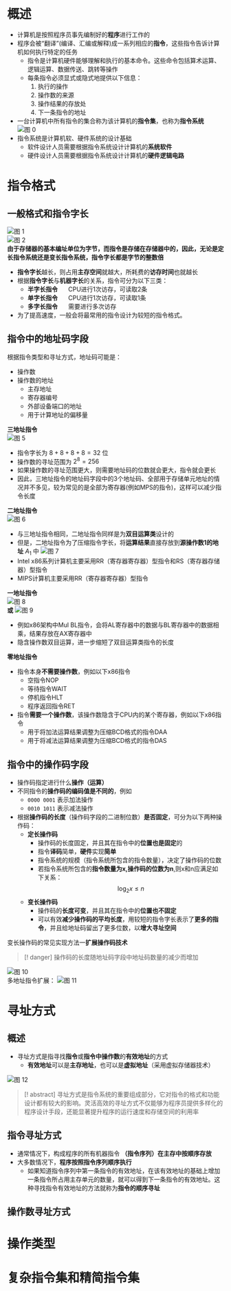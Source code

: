 # 概述
- 计算机是按照程序员事先编制好的**程序**进行工作的   
- 程序会被“翻译”(编译、汇编或解释)成一系列相应的**指令**，这些指令告诉计算机如何执行特定的任务   
  - 指令是计算机硬件能够理解和执行的基本命令。这些命令包括算术运算、逻辑运算、数据传送、跳转等操作      
  - 每条指令必须显式或隐式地提供以下信息：  
    1. 执行的操作  
    2. 操作数的来源  
    3. 操作结果的存放处  
    4. 下一条指令的地址
- 一台计算机中所有指令的集合称为该计算机的**指令集**，也称为**指令系统**  
![图 0](../../images/b7f2a8852d24ee088436a6349be805ff428b0946c02353bc49b6d09758e36fc0.png)  
- 指令系统是计算机软、硬件系统的设计基础  
  - 软件设计人员需要根据指令系统设计计算机的**系统软件**  
  - 硬件设计人员需要根据指令系统设计计算机的**硬件逻辑电路**  


# 指令格式
## 一般格式和指令字长
![图 1](../../images/ae44ca5a4ea02f918391e1ad57c84853b777a90d3242e988dd35b01fbb0f1ba2.png)  
![图 2](../../images/0c4d8b98c1b8afe4b5f86b5b316504e6c0f8d81b808f53fcf3342ec59199ae3d.png)  
**由于存储器的基本编址单位为字节，而指令是存储在存储器中的，因此，无论是定长指令系统还是变长指令系统，指令字长都是字节的整数倍** 
- **指令字长**越长，则占用**主存空间**就越大，所耗费的**访存时间**也就越长  
- 根据**指令字长**与**机器字长**的关系，指令可分为以下三类：  
  - **半字长指令** $\quad$ CPU进行1次访存，可读取2条  
  - **单字长指令** $\quad$ CPU进行1次访存，可读取1条  
  - **多字长指令** $\quad$ 需要进行多次访存
- 为了提高速度，一般会将最常用的指令设计为较短的指令格式。

##  指令中的地址码字段
根据指令类型和寻址方式，地址码可能是： 
- 操作数  
- 操作数的地址  
  - 主存地址  
  - 寄存器编号  
  - 外部设备端口的地址  
  - 用于计算地址的偏移量  

<!-- ![图 3](../../images/a67e7acb46920e1570c5bc61fd47befcfd5fa8f3bb426ab46f15c878637c638b.png)   -->

**三地址指令**  
![图 5](../../images/fc0a002abc633431cadcad6801e016bf6eb985c316a04a9233c84e0abaf6ddff.png)  
- 指令字长为 $8+8+8+8=32$ 位  
- 操作数的寻址范围为 $2^8=256$    
- 如果操作数的寻址范围更大，则需要地址码的位数就会更大，指令就会更长  
- 因此，三地址指令的地址码字段中的3个地址码、全部用于存储单元地址的情况并不多见，较为常见的是全部为寄存器(例如MPS的指令)，这样可以减少指令长度  

**二地址指令**  
![图 6](../../images/559d208e1cdf2fe31a7648bbaa1aca99dd2bb1ca5912eda503554c983d0376d1.png)  
- 与三地址指令相同，二地址指令同样是为**双目运算类**设计的  
- 但是，二地址指令为了压缩指令字长，将**运算结果**直接存放到**源操作数1的地址** $A_1$ 中
![图 7](../../images/bc7cb7f9c7e6b071622677aee39197f1bf422fddfbfa891f3973d8fb5edf7f46.png)  
- Intel x86系列计算机主要采用RR（寄存器寄存器）型指令和RS（寄存器存储器）型指令  
- MIPS计算机主要采用RR（寄存器寄存器）型指令  


**一地址指令**  
![图 8](../../images/724a06951beac06e7486af9480b70726e0120bb416309b2fd0cf8df04ea5f4d8.png)  
**或**
![图 9](../../images/60661495289403d10885f9f9e5417e9d3f1610c0dff3634309f113fe171643dc.png)  
- 例如x86架构中Mul BL指令，会将AL寄存器中的数据与BL寄存器中的数据相乘，结果存放在AX寄存器中  
- 隐含操作数双目运算，进一步缩短了双目运算类指令的长度  

**零地址指令**  
- 指令本身**不需要操作数**，例如以下x86指令  
  - 空指令NOP  
  - 等待指令WAIT  
  - 停机指令HLT  
  - 程序返回指令RET  
- 指令**需要一个操作数**，该操作数隐含于CPU内的某个寄存器，例如以下x86指令  
  - 用于将加法运算结果调整为压缩BCD格式的指令DAA  
  - 用于将减法运算结果调整为压缩BCD格式的指令DAS
## 指令中的操作码字段
- 操作码指定进行什么**操作（运算）**  
- 不同指令的**操作码的编码值是不同的**，例如  
  - `0000 0001` 表示加法操作  
  -  `0010 1011` 表示减法操作  
- 根据**操作码的长度**（操作码字段的二进制位数）**是否固定**，可分为以下两种操作码：  
  - **定长操作码**  
    - 操作码的长度固定，并且其在指令中的**位置也是固定**的  
    - 指令**译码**简单，**硬件**实现**简单**  
    - 指令系统的规模（指令系统所包含的指令数量），决定了操作码的位数  
    - 若指令系统所包含的**指令数量为x,操作码的位数为n**,则x和n应满足如下关系：$$\log_2x\leq n$$  
  - **变长操作码**  
    - 操作码的**长度可变**，并且其在指令中的**位置也不固定**  
    - 可以有效**减少操作码的平均长度**，用较短的指令字长表示了**更多的指令**，并且给地址码留出了更多位数，以**增大寻址空间**  

变长操作码的常见实现方法一**扩展操作码技术**
> [! danger] 操作码的长度随地址码字段中地址码数量的减少而增加

![图 10](../../images/420f7c359750c1d19509eee96ff9134d05e17f3db715be6487b17166634ce4ba.png)  
多地址指令扩展：
![图 11](../../images/9455336f7e592229c68a75c6cae8eef193a9af4f921490bf13e34cf8d0e2538d.png)  

# 寻址方式
## 概述
- 寻址方式是指寻找**指令**或**指令中操作数**的**有效地址**的方式
  - **有效地址**可以是**主存地址**，也可以是**虚拟地址**（采用虚拟存储器技术）  

![图 12](../../images/33a7719552ee9657d744ae6790e53c7a4c76de083585d834c42aaccf8d76e070.png)  
> [! abstract] 寻址方式是指令系统的重要组成部分，它对指令的格式和功能设计都有较大的影响。灵活高效的寻址方式不仅能够为程序员提供多样化的程序设计手段，还能显著提升程序的运行速度和存储空间的利用率 

## 指令寻址方式
- 通常情况下，构成程序的所有机器指令 **（指令序列）在主存中按顺序存放**  
- 大多数情况下，**程序按照指令序列顺序执行**  
  - 如果知道指令序列中第一条指令的有效地址，在该有效地址的基础上增加一条指令所占用主存单元的数量，就可以得到下一条指令的有效地址。这种寻找指令有效地址的方法就称为**指令的顺序寻址**  

## 操作数寻址方式


# 操作类型

# 复杂指令集和精简指令集

